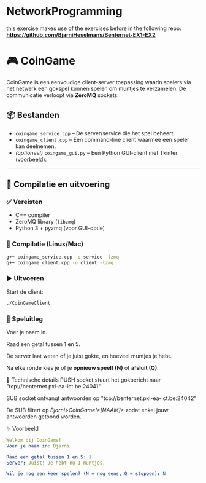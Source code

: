 # NetworkProgramming
this exercise makes use of the exercises before in the following repo: **https://github.com/BjarniHeselmans/Benternet-EX1-EX2**

# 🎮 CoinGame

CoinGame is een eenvoudige client-server toepassing waarin spelers via het netwerk een gokspel kunnen spelen om muntjes te verzamelen. De communicatie verloopt via **ZeroMQ** sockets.

## 📦 Bestanden

- `coingame_service.cpp` – De server/service die het spel beheert.
- `coingame_client.cpp` – Een command-line client waarmee een speler kan deelnemen.
- *(optioneel)* `coingame_gui.py` – Een Python GUI-client met Tkinter (voorbeeld).

---

## 🔧 Compilatie en uitvoering

### ✅ Vereisten
- C++ compiler
- ZeroMQ library (`libzmq`)
- Python 3 + pyzmq (voor GUI-optie)

### 🔨 Compilatie (Linux/Mac)
```bash
g++ coingame_service.cpp -o service -lzmq
g++ coingame_client.cpp -o client -lzmq
```

### ▶️ Uitvoeren
Start de client:

```bash
./CoinGameClient
```

### 🎲 Speluitleg

Voer je naam in.

Raad een getal tussen 1 en 5.

De server laat weten of je juist gokte, en hoeveel muntjes je hebt.

Na elke ronde kies je of je **opnieuw speelt (N)** of **afsluit (Q)**.

📡 Technische details
PUSH socket stuurt het gokbericht naar "tcp://benternet.pxl-ea-ict.be:24041"

SUB socket ontvangt antwoorden op "tcp://benternet.pxl-ea-ict.be:24042"

De SUB filtert op *Bjarni>CoinGame!>[NAAM]>* zodat enkel jouw antwoorden getoond worden.

✨ Voorbeeld
```yaml
Welkom bij CoinGame!
Voer je naam in: Bjarni

Raad een getal tussen 1 en 5: 1
Server: Juist! Je hebt nu 1 muntjes.

Wil je nog een keer spelen? (N = nog eens, Q = stoppen): N
```
